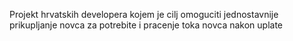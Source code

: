 Projekt hrvatskih developera kojem je cilj omoguciti jednostavnije prikupljanje novca za potrebite i pracenje toka novca nakon uplate